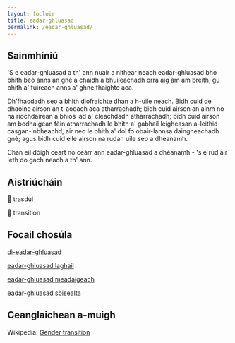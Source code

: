 ```yaml
---
layout: focloir
title: eadar-ghluasad
permalink: /eadar-ghluasad/
---
```


## Sainmhíniú

'S e eadar-ghluasad a th' ann nuair a nithear neach eadar-ghluasad bho bhith beò anns an gnè a chaidh a bhuileachadh orra aig àm am breith, gu bhith a' fuireach anns a' ghnè fhaighte aca.

Dh'fhaodadh seo a bhith diofraichte dhan a h-uile neach. Bidh cuid de dhaoine airson an t-aodach aca atharrachadh; bidh cuid airson an ainm no na riochdairean a bhios iad a' cleachdadh atharrachadh; bidh cuid airson am bodhaigean fèin atharrachadh le bhith a' gabhail leigheasan a-leithid casgan-inbheachd, air neo le bhith a' dol fo obair-lannsa daingneachadh gnè; agus bidh cuid eile airson na rudan uile seo a dhèanamh.

Chan eil dòigh ceart no ceàrr ann eadar-ghluasad a dhèanamh - 's e rud air leth do gach neach a th' ann.

## Aistriúcháin

&#x1f3f4;&#xe0067;&#xe0062;&#xe0073;&#xe0063;&#xe0074;&#xe007f; trasdul

&#x1f3f4;&#xe0067;&#xe0062;&#xe0065;&#xe006e;&#xe0067;&#xe007f; transition

## Focail chosúla

[dì-eadar-ghluasad](https://faclair.lgbt/di-eadar-ghluasad)

[eadar-ghluasad laghail](https://faclair.lgbt/eadar-ghluasad-laghail)

[eadar-ghluasad meadaigeach](https://faclair.lgbt/eadar-ghluasad-meadaigeach)

[eadar-ghluasad sòisealta](https://faclair.lgbt/eadar-ghluasad-soisealta)

## Ceanglaichean a-muigh

Wikipedia: [Gender transition](https://en.wikipedia.org/wiki/Gender_transition)
